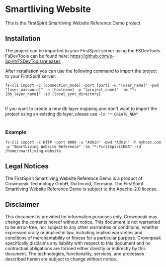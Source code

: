 # Smartliving Website

This is the FirstSpirit Smartliving Website Reference Demo project.

## Installation

The project can be imported to your FirstSpirit server using the FSDevTools. FsDevTools can be found here: https://github.com/e-Spirit/FSDevTools/releases<br/>

After installation you can use the following command to import the project to your FirstSpirit server:

`fs-cli import -c [connection_mode] -port [port] -u "[user_name]" -pwd "[user_password]" -h [hostname] -p "[project_name]" -lm "*:[db_layer_name]" -sd [local_sync_directory]`<br/><br/>

If you want to create a new db layer mapping and don't want to import the project using an existing db layer, please use `-lm "*:CREATE_NEW"`<br/><br/>


### Example

`fs-cli import -c HTTP -port 8000 -u "Admin" -pwd "Admin" -h myhost.com -p "SmartLiving Website Reference" -lm "*:FirstSpiritDBA" -sd /home/smartliving-website`

## Legal Notices
The FirstSpirit Smartliving Website Reference Demo is a product of Crownpeak Technology GmbH, Dortmund, Germany.
The FirstSpirit Smartliving Website Reference Demo is subject to the Apache-2.0 license.

## Disclaimer
This document is provided for information purposes only. Crownpeak may change the contents hereof without notice.
This document is not warranted to be error-free, nor subject to any other warranties or conditions, whether expressed
orally or implied in law, including implied warranties and conditions of merchantability or fitness for a particular
purpose. Crownpeak specifically disclaims any liability with respect to this document and no contractual obligations
are formed either directly or indirectly by this document. The technologies, functionality, services, and processes
described herein are subject to change without notice.